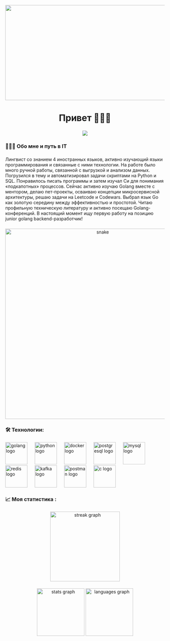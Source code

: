 
<br clear="both">

<div align="center">
  <img height="300" width="600" src="https://media0.giphy.com/media/v1.Y2lkPTc5MGI3NjExcWZweG5yNnNoM2hpMzhoMzJ2ZXVpcDJpemU0a2VscTh2bXl5d2toYyZlcD12MV9pbnRlcm5hbF9naWZfYnlfaWQmY3Q9Zw/qgQUggAC3Pfv687qPC/giphy.gif"  />
</div>

###

<h1 align="center">Привет 🙋🏻‍♂️</h1>

###

<div align="center">
  <img src="https://visitor-badge.laobi.icu/badge?page_id=roidunord.roidunord&"  />
</div>

###

<h3 align="left">👨🏻‍💻  Обо мне и путь в IT</h3>

###

<p align="left">Лингвист со знанием 4 иностранных языков, активно изучающий языки программирования и связанные с ними технологии.
На работе было много ручной работы, связанной с выгрузкой и анализом данных. Погрузился в тему и автоматизировал задачи скриптами на Python и SQL. Понравилось писать программы и затем изучал Cи для понимания «подкапотных» процессов. Сейчас активно изучаю Golang вместе с ментором, делаю пет-проекты, осваиваю концепции микросервисной архитектуры, решаю задачи на Leetcode и Codewars. Выбрал язык Go как золотую середину между эффективностью и простотой. Читаю профильную техническую литературу и активно посещаю Golang-конференций.
В настоящий момент ищу первую работу на позицию junior golang backend-разработчик!
</p>

###

<p align="center">
 <img width="600" src="assets/github-snake.svg" alt="snake"/>
</p>

###

<h3 align="left">🛠 Технологии:</h3>

###

<div align="left">
  <img src="https://skillicons.dev/icons?i=golang" height="70" alt="golang logo"  />
  <img width="15" />
  <img src="https://skillicons.dev/icons?i=py" height="70" alt="python logo"  />
  <img width="15" />
  <img src="https://skillicons.dev/icons?i=docker" height="70" alt="docker logo"  />
  <img width="15" />
  <img src="https://skillicons.dev/icons?i=postgresql" height="70" alt="postgresql logo"  />
  <img width="15" />
  <img src="https://cdn.jsdelivr.net/gh/devicons/devicon@latest/icons/mysql/mysql-original-wordmark.svg" height="70" alt="mysql logo" />
  <img width="15" />
  <img src="https://cdn.jsdelivr.net/gh/devicons/devicon@latest/icons/redis/redis-plain-wordmark.svg" height="70" alt="redis logo" />
  <img width="15" />
  <img src="https://skillicons.dev/icons?i=kafka" height="70" alt="kafka logo" />
  <img width="15" />
  <img src="https://cdn.jsdelivr.net/gh/devicons/devicon@latest/icons/postman/postman-original.svg" height="70" alt="postman logo"  />
  <img width="15" />
  <img src="https://cdn.jsdelivr.net/gh/devicons/devicon@latest/icons/c/c-original.svg" height="70" alt="c logo"  />
  <img width="15" />
</div>

###

<h3 align="left">📈   Моя статистика :</h3>

###

<div align="center">
  <img src="https://streak-stats.demolab.com?user=roidunord&locale=en&mode=daily&theme=dark&hide_border=false&border_radius=5&order=3" height="220" alt="streak graph"  />
</div>

###

<div align="center">
  <img src="https://github-readme-stats.vercel.app/api?username=roidunord&hide_title=false&hide_rank=false&show_icons=true&include_all_commits=true&count_private=true&disable_animations=false&theme=dracula&locale=en&hide_border=false&order=1" height="150" alt="stats graph"  />
  <img src="https://github-readme-stats.vercel.app/api/top-langs?username=roidunord&locale=en&hide_title=false&layout=compact&card_width=320&langs_count=5&theme=dracula&hide_border=false&order=2" height="150" alt="languages graph"  />
</div>

###
